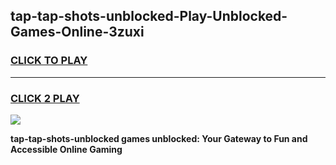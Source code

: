 
## tap-tap-shots-unblocked-Play-Unblocked-Games-Online-3zuxi
<h3>
<a href="https://premium76.site?title=tap-tap-shots-unblocked&ref=25A">CLICK TO PLAY</a></h3>
<hr>

<h3>
<a href="https://premium76.site?title=tap-tap-shots-unblocked&ref=25A">CLICK 2 PLAY</a>
  
</h3>

<a href="https://premium76.site?title=tap-tap-shots-unblocked&ref=25A"><img src="https://clearcache.store/games.png"></a>


**tap-tap-shots-unblocked games unblocked: Your Gateway to Fun and Accessible Online Gaming**
